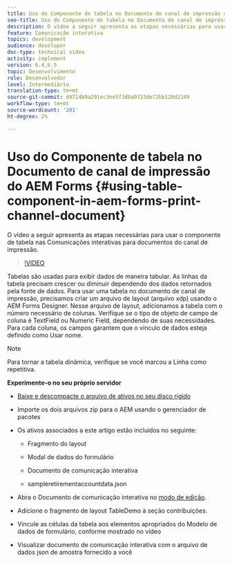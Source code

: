 ```yaml
---
title: Uso do Componente de tabela no Documento de canal de impressão do AEM Forms
seo-title: Uso do Componente de tabela no Documento de canal de impressão do AEM Forms
description: O vídeo a seguir apresenta as etapas necessárias para usar o componente de tabela nas Comunicações interativas para documentos do canal de impressão.
feature: Comunicação interativa
topics: development
audience: developer
doc-type: technical video
activity: implement
version: 6.4,6.5
topic: Desenvolvimento
role: Desenvolvedor
level: Intermediário
translation-type: tm+mt
source-git-commit: d9714b9a291ec3ee5f3dba9723de72bb120d2149
workflow-type: tm+mt
source-wordcount: '281'
ht-degree: 2%

---
```



# Uso do Componente de tabela no Documento de canal de impressão do AEM Forms {#using-table-component-in-aem-forms-print-channel-document}

O vídeo a seguir apresenta as etapas necessárias para usar o componente de tabela nas Comunicações interativas para documentos do canal de impressão.

>[!VIDEO](https://video.tv.adobe.com/v/27769?quality=9&learn=on)

Tabelas são usadas para exibir dados de maneira tabular. As linhas da tabela precisam crescer ou diminuir dependendo dos dados retornados pela fonte de dados. Para usar uma tabela no documento de canal de impressão, precisamos criar um arquivo de layout (arquivo xdp) usando o AEM Forms Designer. Nesse arquivo de layout, adicionamos a tabela com o número necessário de colunas. Verifique se o tipo de objeto de campo de coluna é TextField ou Numeric Field, dependendo de suas necessidades. Para cada coluna, os campos garantem que o vínculo de dados esteja definido como Usar nome.

>[!NOTE]
>
>Para tornar a tabela dinâmica, verifique se você marcou a Linha como repetitiva.

**Experimente-o no seu próprio servidor**

* [Baixe e descompacte o arquivo de ativos no seu disco rígido](assets/usingtablesinprintchannel.zip)

* Importe os dois arquivos zip para o AEM usando o gerenciador de pacotes

* Os ativos associados a este artigo estão incluídos no seguinte:

   * Fragmento do layout

   * Modal de dados do formulário

   * Documento de comunicação interativa
   * sampleretirementaccountdata.json

* Abra o Documento de comunicação interativa no [modo de edição](http://localhost:4502/editor.html/content/forms/af/401kstatement/tablesinprintdocument/channels/print.html).

* Adicione o fragmento de layout TableDemo à seção contribuições.
* Vincule as células da tabela aos elementos apropriados do Modelo de dados de formulário, conforme mostrado no vídeo

* Visualizar documento de comunicação interativa com o arquivo de dados json de amostra fornecido a você


